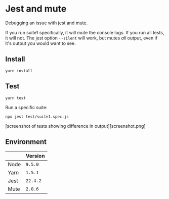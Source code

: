 # Jest and mute

Debugging an issue with [jest](https://github.com/facebook/jest) and [mute](https://github.com/shannonmoeller/mute).

If you run suite1 specifically, it will mute the console logs. If you run all tests, it will not. The jest option `--silent` will work, but mutes _all_ output, even if it's output you would want to see.

## Install

```
yarn install
```

## Test

```
yarn test
```

Run a specific suite:

```
npx jest test/suite1.spec.js
```

[screenshot of tests showing difference in output][screenshot.png]

## Environment

| | Version |
|-|---------|
| Node | `9.5.0` |
| Yarn | `1.5.1` |
| Jest | `22.4.2` |
| Mute | `2.0.6` |
